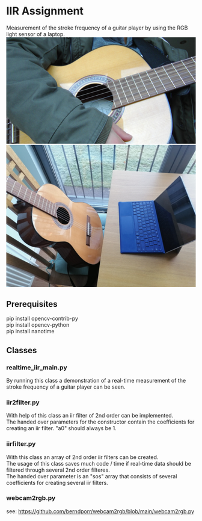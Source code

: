 # IIR Assignment
Measurement of the stroke frequency of a guitar player by using the RGB light sensor of a laptop.
![Alt text](https://github.com/AnnaBregulla/dsp/blob/IIR-Assignment/guitar.jpg)
![Alt text](https://github.com/AnnaBregulla/dsp/blob/IIR-Assignment/set-up.jpg)
## Prerequisites
pip install opencv-contrib-py  
pip install opencv-python  
pip install nanotime
## Classes
### realtime_iir_main.py
By running this class a demonstration of a real-time measurement of the stroke frequency of a guitar player can be seen.
### iir2filter.py
With help of this class an iir filter of 2nd order can be implemented.  
The handed over parameters for the constructor contain the coefficients for creating an iir filter. "a0" should always be 1.
### iirfilter.py
With this class an array of 2nd order iir filters can be created.  
The usage of this class saves much code / time if real-time data should be filtered through several 2nd order filteres.  
The handed over parameter is an "sos" array that consists of several coefficients for creating several iir filters.
### webcam2rgb.py
see: https://github.com/berndporr/webcam2rgb/blob/main/webcam2rgb.py

